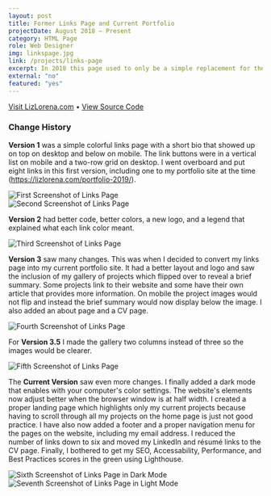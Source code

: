```yaml
---
layout: post
title: Former Links Page and Current Portfolio
projectDate: August 2018 – Present
category: HTML Page
role: Web Designer
img: linkspage.jpg
link: /projects/links-page
excerpt: In 2018 this page used to only be a simple replacement for the linktr.ee service as a page of my most important website links, but in 2020 I realized it could be a good minimalist portfolio website. My favorite additions to this version of my portfolio are the flippable project cards and the automatic dark theme.
external: "no"
featured: "yes"
---
```


<p class="caption"><a href="https://lizlorena.com" target="_blank">Visit LizLorena.com</a> • <a href="https://github.com/cozymaus/cozymaus.github.io" target="_blank">View Source Code</a></p>
<h3>Change History</h3>
<p><strong>Version 1</strong> was a simple colorful links page with a short bio that showed up on top on desktop and below on mobile. The link buttons were in a vertical list on mobile and a two-row grid on desktop. I went overboard and put eight links in this first version, including one to my portfolio site at the time (<a href="https://lizlorena.com/portfolio-2019/" target="_blank">https://lizlorena.com/portfolio-2019/</a>).</p>
<img src="https://cozymaus.github.io/img/linkspage.jpg" alt="First Screenshot of Links Page" class="img-fluid"/>
<br>
<img src="https://cozymaus.github.io/img/links-page-v1.jpg" alt="Second Screenshot of Links Page" class="img-fluid"/>
<p><strong>Version 2</strong> had better code, better colors, a new logo, and a legend that explained what each link color meant.</p>
<img src="https://cozymaus.github.io/img/links-page-v2.png" alt="Third Screenshot of Links Page" class="img-fluid"/>
<p><strong>Version 3</strong> saw many changes. This was when I decided to convert my links page into my current portfolio site. It had a better layout and logo and saw the inclusion of my gallery of projects which flipped over to reveal a brief summary. Some projects link to their website and some have their own article that provides more information. On mobile the project images would not flip and instead the brief summary would now display below the image. I also added an about page and a CV page.</p>
<img src="https://cozymaus.github.io/img/links-page-v3-long-v1.png" alt="Fourth Screenshot of Links Page" class="img-fluid"/>
<p>For <strong>Version 3.5</strong> I made the gallery two columns instead of three so the images would be clearer.</p>
<img src="https://cozymaus.github.io/img/links-page-v3-long-v2.png" alt="Fifth Screenshot of Links Page" class="img-fluid"/>
<p>The <strong>Current Version</strong> saw even more changes. I finally added a dark mode that enables with your computer's color settings. The website's elements now adjust better when the browser window is at half width. I created a proper landing page which highlights only my current projects because having to scroll through all my projects on the home page is just not good practice. I have also now added a footer and a proper navigation menu for the pages on the website, including my email address. I reduced the number of links down to six and moved my LinkedIn and résumé links to the CV page. Finally, I bothered to get my SEO, Accessability, Performance, and Best Practices scores in the green using Lighthouse.</p>
<img src="https://cozymaus.github.io/img/links-page-v4-dark.png" alt="Sixth Screenshot of Links Page in Dark Mode" class="img-fluid"/>
<br>
<img src="https://cozymaus.github.io/img/links-page-v4-light.png" alt="Seventh Screenshot of Links Page in Light Mode" class="img-fluid"/>
